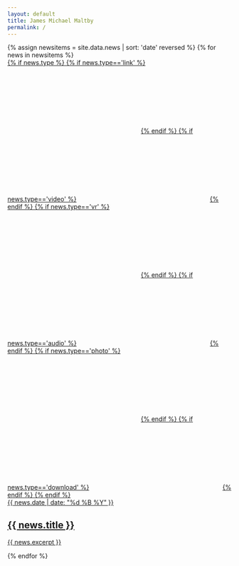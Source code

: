 ```yaml
---
layout: default
title: James Michael Maltby
permalink: /
---
```


<div class="jmm-tiles">
{% assign newsitems = site.data.news | sort: 'date' reversed %}
{% for news in newsitems %}

<div class="jmm-tile jmm-tile--third">
<a {% if news.type != nil and news.type !='link' %}data-fancybox{% endif %}  href="{{ news.url }}">

<div class="jmm-tile__image" style="background-image:url({{ news.image }});">
{% if news.type %}
{% if news.type=='link' %}<svg><use xlink:href="#link-1" /></svg>{% endif %}
{% if news.type=='video' %}<svg><use xlink:href="#media-play-symbol" /></svg>{% endif %}
{% if news.type=='vr' %}<svg><use xlink:href="#arrow" /></svg>{% endif %}
{% if news.type=='audio' %}<svg><use xlink:href="#volume-up-interface-symbol" /></svg>{% endif %}
{% if news.type=='photo' %}<svg><use xlink:href="#photo-camera" /></svg>{% endif %}
{% if news.type=='download' %}<svg><use xlink:href="#cloud-download-symbol" /></svg>{% endif %}
{% endif %}
</div>
<div class="jmm-tile__caption">
<span class="jmm-tile__subtitle">{{ news.date | date: "%d %B %Y" }}</span>
<h2>
{{ news.title }}
</h2>
<p>
{{ news.excerpt }}
</p>
</div>
</a>
</div>

{% endfor %}
</div>
